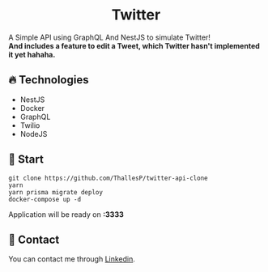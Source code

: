 <h1 align="center">Twitter</h1>

A Simple API using GraphQL And NestJS to simulate Twitter!  
**And includes a feature to edit a Tweet, which Twitter hasn't implemented it yet hahaha.**

## 🔥 Technologies

- NestJS
- Docker
- GraphQL
- Twilio
- NodeJS

## 🚀 Start

```
git clone https://github.com/ThallesP/twitter-api-clone
yarn
yarn prisma migrate deploy
docker-compose up -d
```

Application will be ready on **:3333**

## 📨 Contact

You can contact me through [Linkedin](https://www.linkedin.com/in/thalles-passos/).
